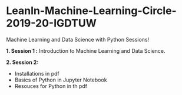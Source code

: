 # LeanIn-Machine-Learning-Circle-2019-20-IGDTUW
Machine Learning and Data Science with Python Sessions! 

**1. Session 1 :**
Introduction to Machine Learning and Data Science.

**2. Session 2:**
- Installations in pdf
- Basics of Python in Jupyter Notebook
- Resouces for Python in th pdf

